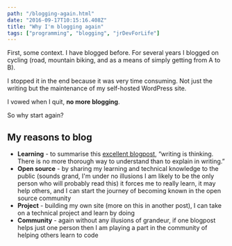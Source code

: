 ```yaml
---
path: "/blogging-again.html"
date: "2016-09-17T10:15:16.408Z"
title: "Why I'm blogging again"
tags: ["programming", "blogging", "jrDevForLife"]
---
```


First, some context. I have blogged before. For several years I blogged on cycling (road, mountain biking, and as a means of simply getting from A to B).

I stopped it in the end because it was very time consuming. Not just the writing but the maintenance of my self-hosted WordPress site.

I vowed when I quit, **no more blogging**.

So why start again?

## My reasons to blog

* **Learning** - to summarise this [excellent blogpost](https://emptysqua.re/blog/write-an-excellent-programming-blog/), “writing is thinking. There is no more thorough way to understand than to explain in writing.”
* **Open source** - by sharing my learning and technical knowledge to the public (sounds grand, I'm under no illusions I am likely to be the only person who will probably read this) it forces me to really learn, it may help others, and I can start the journey of becoming known in the open source community  
* **Project** - building my own site (more on this in another post), I can take on a technical project and learn by doing
* **Community** - again without any illusions of grandeur, if one blogpost helps just one person then I am playing a part in the community of helping others learn to code
